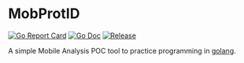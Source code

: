 # MobProtID
[![Go Report Card](https://goreportcard.com/badge/https://github.com/arbitraryrw/MobProtID?style=flat-square)](https://goreportcard.com/report/https://github.com/arbitraryrw/MobProtID)
[![Go Doc](https://img.shields.io/badge/godoc-reference-blue.svg?style=flat-square)](http://godoc.org/https://github.com/arbitraryrw/MobProtID)
[![Release](https://img.shields.io/github/release/golang-standards/project-layout.svg?style=flat-square)](https://https://github.com/arbitraryrw/MobProtID/releases/latest)

A simple Mobile Analysis POC tool to practice programming in [golang](https://golang.org/doc/code.html).